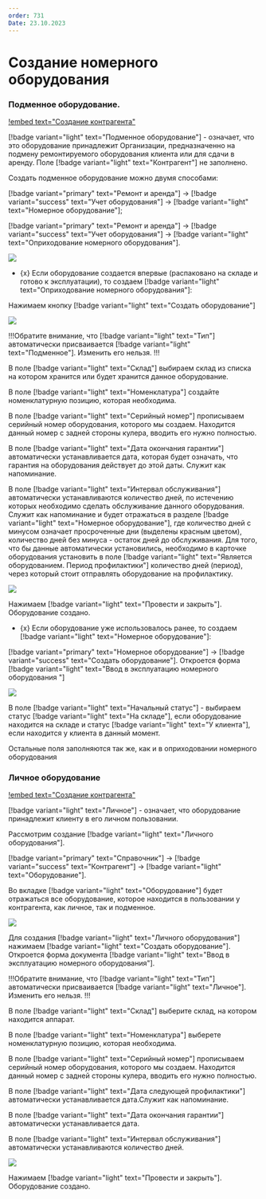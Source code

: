 ```yaml
---
order: 731
Date: 23.10.2023
---
```

# Создание номерного оборудования

### Подменное оборудование.

[!embed text="Создание контрагента"](https://youtu.be/nffcJhnxQR0)

[!badge variant="light" text="Подменное оборудование"] -  означает, что это оборудование принадлежит Организации, предназначенно на подмену ремонтируемого оборудования клиента или для сдачи в аренду. Поле [!badge variant="light" text="Контрагент"] не заполнено.

Создать подменное оборудование можно двумя способами:

[!badge variant="primary" text="Ремонт и аренда"] -> [!badge variant="success" text="Учет оборудования"] -> [!badge variant="light" text="Номерное оборудование"];

[!badge variant="primary" text="Ремонт и аренда"] -> [!badge variant="success" text="Учет оборудования"] -> [!badge variant="light" text="Оприходование номерного оборудования"].

![](\images\ремонт\номерное4.jpg)

- {x} Если оборудование создается впервые (распаковано на складе и готово к эксплуатации), то создаем [!badge variant="light" text="Оприходование номерного оборудования"]:

Нажимаем кнопку [!badge variant="light" text="Создать оборудование"]

![](\images\ремонт\оприходование1.jpg)

!!!Обратите внимание, что [!badge variant="light" text="Тип"]  автоматически присваивается [!badge variant="light" text="Подменное"]. Изменить его нельзя.
!!!

В поле [!badge variant="light" text="Склад"] выбираем склад из списка на котором хранится или будет хранится данное оборудование.

В поле [!badge variant="light" text="Номенклатура"] создайте номенклатурную позицию, которая необходима.

В поле [!badge variant="light" text="Серийный номер"] прописываем серийный номер оборудования, которого мы создаем. Находится данный номер с задней стороны кулера, вводить его нужно полностью. 

В поле [!badge variant="light" text="Дата окончания гарантии"] автоматически устанавливается дата, которая будет означать, что гарантия на оборудования действует до этой даты. Служит как напоминание. 

В поле [!badge variant="light" text="Интервал обслуживания"] автоматически устанавливаются количество дней, по истечению которых необходимо сделать обслуживание данного оборудования. Служит как напоминание и будет отражаться в разделе [!badge variant="light" text="Номерное оборудование"], где количество дней с минусом означает просроченные дни (выделены красным цветом), количество дней без минуса - остаток дней до обслуживания. 
Для того, что бы данные автоматически установились, необходимо в карточке оборудования установить в поле
[!badge variant="light" text="Является оборудованием. Период профилактики"] количество дней (период), через который стоит отправлять оборудование на профилактику.

![](\images\ремонт\номерное5.jpg)

Нажимаем [!badge variant="light" text="Провести и закрыть"]. Оборудование создано. 

- {x} Если оборудование уже использовалось ранее, то создаем [!badge variant="light" text="Номерное оборудование"]:

[!badge variant="primary" text="Номерное оборудование"] -> [!badge variant="success" text="Создать оборудование"]. Откроется форма [!badge variant="light" text="Ввод в эксплуатацию номерного оборудования "]

![](\images\ремонт\номерное6.jpg)

В поле [!badge variant="light" text="Начальный статус"] - выбираем статус [!badge variant="light" text="На складе"], если оборудование находится на складе и статус [!badge variant="light" text="У клиента"], если находится у клиента в данный момент.

Остальные поля заполняются так же, как и в оприходовании номерного оборудования

### Личное оборудование

[!embed text="Создание контрагента"](https://youtu.be/72CyVQf7aRw)

[!badge variant="light" text="Личное"] - означает, что оборудование принадлежит клиенту в его личном пользовании.

Рассмотрим создание [!badge variant="light" text="Личного оборудования"].

[!badge variant="primary" text="Справочник"] ->  [!badge variant="success" text="Контрагент"] -> [!badge variant="light" text="Оборудование"].

Во вкладке [!badge variant="light" text="Оборудование"] будет отражаться все оборудование, которое находится в пользовании у контрагента, как личное, так и подменное.

![](\images\ремонт\личное.jpg)

Для создания [!badge variant="light" text="Личного оборудования"] нажимаем [!badge variant="light" text="Создать оборудование"]. Откроется форма документа [!badge variant="light" text="Ввод в эксплуатацию номерного оборудования"]. 

!!!Обратите внимание, что [!badge variant="light" text="Тип"]  автоматически присваивается [!badge variant="light" text="Личное"]. Изменить его нельзя.
!!!

В поле [!badge variant="light" text="Склад"] выберите склад, на котором находится аппарат.

В поле [!badge variant="light" text="Номенклатура"] выберете номенклатурную позицию, которая необходима.

В поле [!badge variant="light" text="Серийный номер"] прописываем серийный номер оборудования, которого мы создаем. Находится данный номер с задней стороны кулера, вводить его нужно полностью. 

В поле [!badge variant="light" text="Дата следующей профилактики"] автоматически устанавливается дата.Служит как напоминание.

В поле [!badge variant="light" text="Дата окончания гарантии"] автоматически устанавливается дата.

В поле [!badge variant="light" text="Интервал обслуживания"] автоматически устанавливаются количество дней.

![](\images\ремонт\номерное3.jpg)

Нажимаем [!badge variant="light" text="Провести и закрыть"]. Оборудование создано. 

